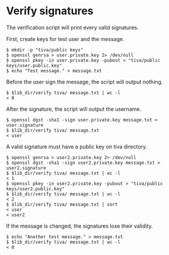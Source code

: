 # Verify signatures

The verification script will print every valid signatures.

First, create keys for test user and the message.

	$ mkdir -p "tiva/public keys"
	$ openssl genrsa > user.private.key 2> /dev/null
	$ openssl pkey -in user.private.key -pubout > "tiva/public keys/user.public.key"
	$ echo "Test message." > message.txt

Before the user sign the message, the script will output nothing.

	$ $lib_dir/verify tiva/ message.txt | wc -l
	< 0

After the signature, the script will output the username.

	$ openssl dgst -sha1 -sign user.private.key message.txt > user.signature
	$ $lib_dir/verify tiva/ message.txt
	< user

A valid signature must have a public key on tiva directory.

	$ openssl genrsa > user2.private.key 2> /dev/null
	$ openssl dgst -sha1 -sign user2.private.key message.txt > user2.signature
	$ $lib_dir/verify tiva/ message.txt | wc -l
	< 1
	$ openssl pkey -in user2.private.key -pubout > "tiva/public keys/user2.public.key"
	$ $lib_dir/verify tiva/ message.txt | wc -l
	< 2
	$ $lib_dir/verify tiva/ message.txt | sort
	< user
	< user2

If the message is changed, the signatures lose their validity.

	$ echo "Another test message." > message.txt
	$ $lib_dir/verify tiva/ message.txt | wc -l
	< 0
